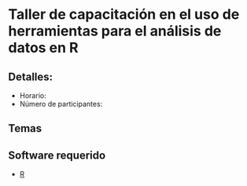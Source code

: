 # Taller de capacitación en el uso de herramientas para el análisis de datos en R

## Detalles:

* Horario:
* Número de participantes:

## Temas


## Software requerido

* [R](https://cran.r-project.org/index.html)